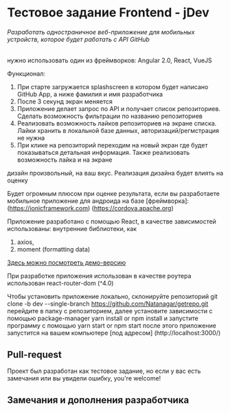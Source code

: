 # Тестовое задание Frontend -  jDev

###### Разработать одностраничное веб-приложение для мобильных устройств, которое будет работать c API GitHub
нужно использовать один из фреймворков: Angular 2.0, React, VueJS

Функционал:
1. При старте загружается splashscreen в котором будет написано GitHub App, а ниже фамилия и имя разработчика
2. После 3 секунд экран меняется
3. Приложение делает запрос по API и получает список репозиториев. Сделать возможность фильтрации по названию репозиториев
4. Реализовать возможность лайков репозиториев на экране списка. Лайки хранить в локальной базе данных, авторизаций/регмстрация не нужна
5. При клике на репозиторий переходим на новый экран где будет показываться детальная информация. Также реализовать возможность лайка и на экране

дизайн произвольный, на ваш вкус. Реализация дизайна будет влиять на оценку

Будет огромным плюсом при оценке результата, если вы разработаете мобильное приложение для андроида на базе [фреймворка]:
(https://ionicframework.com)
(https://cordova.apache.org)

Приложение разработано с помощью React, в качестве зависимостей использованы: внутренние библиотеки, как
1. axios,
2. moment (formatting data)

[Здесь можно посмотреть демо-версию](https://getrepo.herokuapp.com/)

При разработке приложения использован в качестве роутера использован react-router-dom (^4.0)

Чтобы установить приложение локально, склонируйте репозиторий git clone -b dev --single-branch https://github.com/Natanagar/getrepo.git
перейдите в папку с репозиторием,
далее установите зависимости с помощью package-manager
yarn install or 
npm install
и запустите программу с помощью yarn start or npm start
после этого приложение запустится на вашем компьютере [под адресом] (http://localhost:3000/)

## Pull-request
Проект был разработан как тестовое задание, но если у вас есть замечания или вы увидели ошибку, you're welcome!

## Замечания и дополнения разработчика


